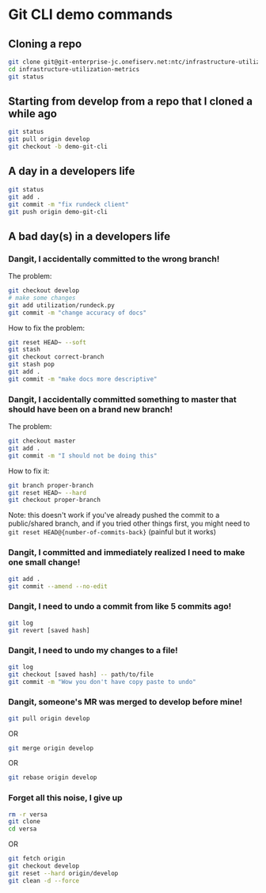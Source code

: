 # Git CLI demo commands

## Cloning a repo

```bash
git clone git@git-enterprise-jc.onefiserv.net:ntc/infrastructure-utilization-metrics.git
cd infrastructure-utilization-metrics
git status
```

## Starting from develop from a repo that I cloned a while ago

```bash
git status
git pull origin develop
git checkout -b demo-git-cli
```

## A day in a developers life

```bash
git status
git add .
git commit -m "fix rundeck client"
git push origin demo-git-cli
```

## A bad day(s) in a developers life

### Dangit, I accidentally committed to the wrong branch!

The problem:

```bash
git checkout develop
# make some changes
git add utilization/rundeck.py
git commit -m "change accuracy of docs"
```

How to fix the problem:

```bash
git reset HEAD~ --soft
git stash
git checkout correct-branch
git stash pop
git add .
git commit -m "make docs more descriptive"
```

### Dangit, I accidentally committed something to master that should have been on a brand new branch!

The problem:

```bash
git checkout master
git add .
git commit -m "I should not be doing this"
```

How to fix it:

```bash
git branch proper-branch
git reset HEAD~ --hard
git checkout proper-branch
```

Note: this doesn't work if you've already pushed the commit to a public/shared branch, and if you tried other things first, you might need to `git reset HEAD@{number-of-commits-back}` (painful but it works)

### Dangit, I committed and immediately realized I need to make one small change!

```bash
git add .
git commit --amend --no-edit
```

### Dangit, I need to undo a commit from like 5 commits ago!

```bash
git log
git revert [saved hash]
```

### Dangit, I need to undo my changes to a file!

```bash
git log
git checkout [saved hash] -- path/to/file
git commit -m "Wow you don't have copy paste to undo"
```

### Dangit, someone's MR was merged to develop before mine!

```bash
git pull origin develop
```

OR

```bash
git merge origin develop
```

OR

```bash
git rebase origin develop
```

### Forget all this noise, I give up

```bash
rm -r versa
git clone
cd versa
```

OR

```bash
git fetch origin
git checkout develop
git reset --hard origin/develop
git clean -d --force
```
